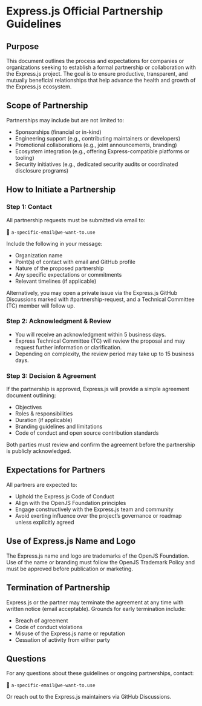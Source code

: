 # Express.js Official Partnership Guidelines

## Purpose

This document outlines the process and expectations for companies or organizations seeking to establish a formal partnership or collaboration with the Express.js project. The goal is to ensure productive, transparent, and mutually beneficial relationships that help advance the health and growth of the Express.js ecosystem.

## Scope of Partnership

Partnerships may include but are not limited to:

* Sponsorships (financial or in-kind)
* Engineering support (e.g., contributing maintainers or developers)
* Promotional collaborations (e.g., joint announcements, branding)
* Ecosystem integration (e.g., offering Express-compatible platforms or tooling)
* Security initiatives (e.g., dedicated security audits or coordinated disclosure programs)

## How to Initiate a Partnership

### Step 1: Contact

All partnership requests must be submitted via email to:

📧 `a-specific-email@we-want-to.use`

Include the following in your message:

* Organization name
* Point(s) of contact with email and GitHub profile
* Nature of the proposed partnership
* Any specific expectations or commitments
* Relevant timelines (if applicable)

Alternatively, you may open a private issue via the Express.js GitHub Discussions marked with #partnership-request, and a Technical Committee (TC) member will follow up.

### Step 2: Acknowledgment & Review

* You will receive an acknowledgment within 5 business days.
* Express Technical Committee (TC) will review the proposal and may request further information or clarification.
* Depending on complexity, the review period may take up to 15 business days.

### Step 3: Decision & Agreement

If the partnership is approved, Express.js will provide a simple agreement document outlining:

* Objectives
* Roles & responsibilities
* Duration (if applicable)
* Branding guidelines and limitations
* Code of conduct and open source contribution standards

Both parties must review and confirm the agreement before the partnership is publicly acknowledged.

## Expectations for Partners

All partners are expected to:

* Uphold the Express.js Code of Conduct
* Align with the OpenJS Foundation principles
* Engage constructively with the Express.js team and community
* Avoid exerting influence over the project’s governance or roadmap unless explicitly agreed

## Use of Express.js Name and Logo

The Express.js name and logo are trademarks of the OpenJS Foundation. Use of the name or branding must follow the OpenJS Trademark Policy and must be approved before publication or marketing.

## Termination of Partnership

Express.js or the partner may terminate the agreement at any time with written notice (email acceptable). Grounds for early termination include:

* Breach of agreement
* Code of conduct violations
* Misuse of the Express.js name or reputation
* Cessation of activity from either party

## Questions

For any questions about these guidelines or ongoing partnerships, contact:

📧 `a-specific-email@we-want-to.use`

Or reach out to the Express.js maintainers via GitHub Discussions.
